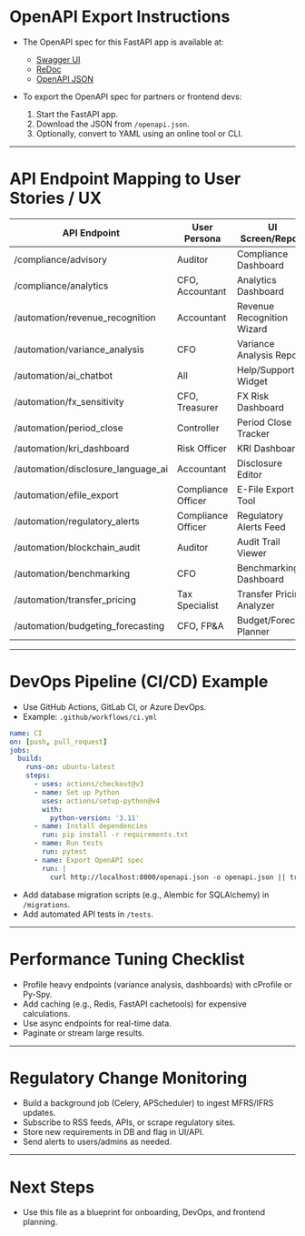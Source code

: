 # OpenAPI Export Instructions

- The OpenAPI spec for this FastAPI app is available at:
  - [Swagger UI](/docs)
  - [ReDoc](/redoc)
  - [OpenAPI JSON](/openapi.json)

- To export the OpenAPI spec for partners or frontend devs:
  1. Start the FastAPI app.
  2. Download the JSON from `/openapi.json`.
  3. Optionally, convert to YAML using an online tool or CLI.

---

# API Endpoint Mapping to User Stories / UX

| API Endpoint                      | User Persona      | UI Screen/Report             |
|-----------------------------------|-------------------|------------------------------|
| /compliance/advisory              | Auditor           | Compliance Dashboard         |
| /compliance/analytics             | CFO, Accountant   | Analytics Dashboard          |
| /automation/revenue_recognition   | Accountant        | Revenue Recognition Wizard   |
| /automation/variance_analysis     | CFO               | Variance Analysis Report     |
| /automation/ai_chatbot            | All               | Help/Support Widget          |
| /automation/fx_sensitivity        | CFO, Treasurer    | FX Risk Dashboard            |
| /automation/period_close          | Controller        | Period Close Tracker         |
| /automation/kri_dashboard         | Risk Officer      | KRI Dashboard                |
| /automation/disclosure_language_ai| Accountant        | Disclosure Editor            |
| /automation/efile_export          | Compliance Officer| E-File Export Tool           |
| /automation/regulatory_alerts     | Compliance Officer| Regulatory Alerts Feed       |
| /automation/blockchain_audit      | Auditor           | Audit Trail Viewer           |
| /automation/benchmarking          | CFO               | Benchmarking Dashboard       |
| /automation/transfer_pricing      | Tax Specialist    | Transfer Pricing Analyzer    |
| /automation/budgeting_forecasting | CFO, FP&A         | Budget/Forecast Planner      |

---

# DevOps Pipeline (CI/CD) Example

- Use GitHub Actions, GitLab CI, or Azure DevOps.
- Example: `.github/workflows/ci.yml`

```yaml
name: CI
on: [push, pull_request]
jobs:
  build:
    runs-on: ubuntu-latest
    steps:
      - uses: actions/checkout@v3
      - name: Set up Python
        uses: actions/setup-python@v4
        with:
          python-version: '3.11'
      - name: Install dependencies
        run: pip install -r requirements.txt
      - name: Run tests
        run: pytest
      - name: Export OpenAPI spec
        run: |
          curl http://localhost:8000/openapi.json -o openapi.json || true
```

- Add database migration scripts (e.g., Alembic for SQLAlchemy) in `/migrations`.
- Add automated API tests in `/tests`.

---

# Performance Tuning Checklist

- Profile heavy endpoints (variance analysis, dashboards) with cProfile or Py-Spy.
- Add caching (e.g., Redis, FastAPI cachetools) for expensive calculations.
- Use async endpoints for real-time data.
- Paginate or stream large results.

---

# Regulatory Change Monitoring

- Build a background job (Celery, APScheduler) to ingest MFRS/IFRS updates.
- Subscribe to RSS feeds, APIs, or scrape regulatory sites.
- Store new requirements in DB and flag in UI/API.
- Send alerts to users/admins as needed.

---

# Next Steps
- Use this file as a blueprint for onboarding, DevOps, and frontend planning.
